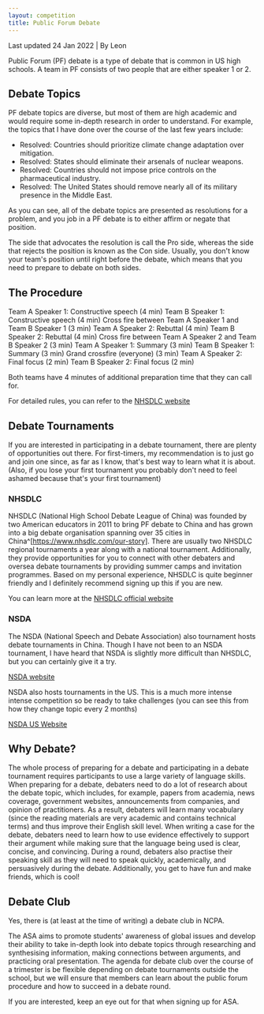 ```yaml
---
layout: competition
title: Public Forum Debate
---
```

Last updated 24 Jan 2022 | By Leon

Public Forum (PF) debate is a type of debate that is common in US high schools. A team in PF consists of two people that are either speaker 1 or 2.

## Debate Topics

PF debate topics are diverse, but most of them are high academic and would require some in-depth research in order to understand. For example, the topics that I have done over the course of the last few years include:

- Resolved: Countries should prioritize climate change adaptation over mitigation.
- Resolved: States should eliminate their arsenals of nuclear weapons.
- Resolved: Countries should not impose price controls on the pharmaceutical industry.
- Resolved: The United States should remove nearly all of its military presence in the Middle East.

As you can see, all of the debate topics are presented as resolutions for a problem, and you job in a PF debate is to either affirm or negate that position.

The side that advocates the resolution is call the Pro side, whereas the side that rejects the position is known as the Con side. Usually, you don't know your team's position until right before the debate, which means that you need to prepare to debate on both sides.

## The Procedure

Team A Speaker 1: Constructive speech (4 min)
Team B Speaker 1: Constructive speech (4 min)
Cross fire between Team A Speaker 1 and Team B Speaker 1 (3 min)
Team A Speaker 2: Rebuttal (4 min)
Team B Speaker 2: Rebuttal (4 min)
Cross fire between Team A Speaker 2 and Team B Speaker 2 (3 min)
Team A Speaker 1: Summary (3 min)
Team B Speaker 1: Summary (3 min)
Grand crossfire (everyone) (3 min)
Team A Speaker 2: Final focus (2 min)
Team B Speaker 2: Final focus (2 min)

Both teams have 4 minutes of additional preparation time that they can call for.

For detailed rules, you can refer to the [NHSDLC website](https://www.nhsdlc.cn/about-us#15)

## Debate Tournaments

If you are interested in participating in a debate tournament, there are plenty of opportunities out there. For first-timers, my recommendation is to just go and join one since, as far as I know, that's best way to learn what it is about. (Also, if you lose your first tournament you probably don't need to feel ashamed because that's your first tournament)

### NHSDLC

NHSDLC (National High School Debate League of China) was founded by two American educators in 2011 to bring PF debate to China and has grown into a big debate organisation spanning over 35 cities in China^[https://www.nhsdlc.com/our-story]. There are usually two NHSDLC regional tournaments a year along with a national tournament. Additionally, they provide opportunities for you to connect with other debaters and oversea debate tournaments by providing summer camps and invitation programmes. Based on my personal experience, NHSDLC is quite beginner friendly and I definitely recommend signing up this if you are new. 

You can learn more at the [NHSDLC official website](https://www.nhsdlc.cn/)

### NSDA

The NSDA (National Speech and Debate Association) also tournament hosts debate tournaments in China. Though I have not been to an NSDA tournament, I have heard that NSDA is slightly more difficult than NHSDLC, but you can certainly give it a try.

[NSDA website](https://www.nsda.cn/home/v2)

NSDA also hosts tournaments in the US. This is a much more intense intense competition so be ready to take challenges (you can see this from how they change topic every 2 months)

[NSDA US Website](https://www.speechanddebate.org)

## Why Debate?

The whole process of preparing for a debate and participating in a debate tournament requires participants to use a large variety of language skills. When preparing for a debate, debaters need to do a lot of research about the debate topic, which includes, for example, papers from academia, news coverage, government websites, announcements from companies, and opinion of practitioners. As a result, debaters will learn many vocabulary (since the reading materials are very academic and contains technical terms) and thus improve their English skill level. When writing a case for the debate, debaters need to learn how to use evidence effectively to support their argument while making sure that the language being used is clear, concise, and convincing. During a round, debaters also practise their speaking skill as they will need to speak quickly, academically, and persuasively during the debate. Additionally, you get to have fun and make friends, which is cool!

## Debate Club

Yes, there is (at least at the time of writing) a debate club in NCPA.

The ASA aims to promote students' awareness of global issues and develop their ability to take in-depth look into debate topics through researching and synthesising information, making connections between arguments, and practicing oral presentation. The agenda for debate club over the course of a trimester is be flexible depending on debate tournaments outside the school, but we will ensure that members can learn about the public forum procedure and how to succeed in a debate round.

If you are interested, keep an eye out for that when signing up for ASA.



